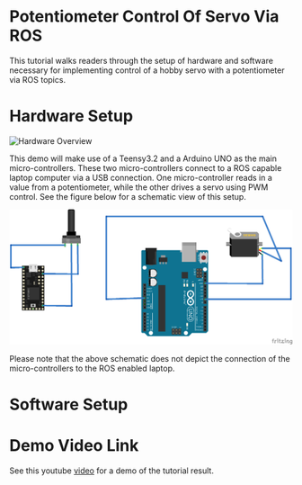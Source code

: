 # Potentiometer Control Of Servo Via ROS

This tutorial walks readers through the setup of hardware and software necessary for implementing control of a hobby servo with a potentiometer via ROS topics.

# Hardware Setup
![Hardware Overview](images/Hardware_Setup.jpg)

This demo will make use of a Teensy3.2 and a Arduino UNO as the main micro-controllers. These two micro-controllers connect to a ROS capable laptop computer via a USB connection. One micro-controller reads in a value from a potentiometer, while the other drives a servo using PWM control. See the figure below for a schematic view of this setup.

![schematic](images/schematic.png)

Please note that the above schematic does not depict the connection of the micro-controllers to the ROS enabled laptop.


# Software Setup


# Demo Video Link

See this youtube [video](https://youtu.be/ZQzFy3OdAiA) for a demo of the tutorial result.
